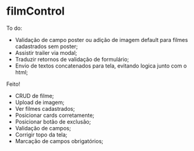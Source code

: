# filmControl

To do:
- Validação de campo poster ou adição de imagem default para filmes cadastrados sem poster;
- Assistir trailer via modal;
- Traduzir retornos de validação de formulário;
- Envio de textos concatenados para tela, evitando logica junto com o html;

Feito!
- CRUD de filme;
- Upload de imagem;
- Ver filmes cadastrados;
- Posicionar cards corretamente;
- Posicionar botão de exclusão;
- Validação de campos;
- Corrigir topo da tela;
- Marcação de campos obrigatórios;

